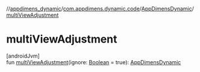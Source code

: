 //[appdimens_dynamic](../../../index.md)/[com.appdimens.dynamic.code](../index.md)/[AppDimensDynamic](index.md)/[multiViewAdjustment](multi-view-adjustment.md)

# multiViewAdjustment

[androidJvm]\
fun [multiViewAdjustment](multi-view-adjustment.md)(ignore: [Boolean](https://kotlinlang.org/api/core/kotlin-stdlib/kotlin/-boolean/index.html) = true): [AppDimensDynamic](index.md)